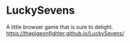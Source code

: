 # LuckySevens
A little browser game that is sure to delight.  
https://thepigeonfighter.github.io/LuckySevens/

